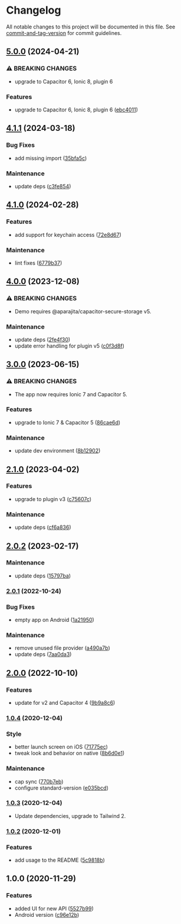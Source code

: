 # Changelog

All notable changes to this project will be documented in this file. See [commit-and-tag-version](https://github.com/absolute-version/commit-and-tag-version) for commit guidelines.

## [5.0.0](https://github.com/aparajita/capacitor-secure-storage-demo/compare/v4.1.1...v5.0.0) (2024-04-21)


### ⚠ BREAKING CHANGES

* upgrade to Capacitor 6, Ionic 8, plugin 6

### Features

* upgrade to Capacitor 6, Ionic 8, plugin 6 ([ebc4011](https://github.com/aparajita/capacitor-secure-storage-demo/commit/ebc4011959b7a7a586865b4eb393907565bcd713))

## [4.1.1](https://github.com/aparajita/capacitor-secure-storage-demo/compare/v4.1.0...v4.1.1) (2024-03-18)


### Bug Fixes

* add missing import ([35bfa5c](https://github.com/aparajita/capacitor-secure-storage-demo/commit/35bfa5cde2d0fb8f6883be05226b446075c2217e))


### Maintenance

* update deps ([c3fe854](https://github.com/aparajita/capacitor-secure-storage-demo/commit/c3fe8547c72a2226d524b43006745bfc2234b228))

## [4.1.0](https://github.com/aparajita/capacitor-secure-storage-demo/compare/v4.0.0...v4.1.0) (2024-02-28)


### Features

* add support for keychain access ([72e8d67](https://github.com/aparajita/capacitor-secure-storage-demo/commit/72e8d67430ef7e1c1901089ac5d926e9bcd3177b))


### Maintenance

* lint fixes ([6779b37](https://github.com/aparajita/capacitor-secure-storage-demo/commit/6779b371364a0300356aab13874cf0f78128e87d))

## [4.0.0](https://github.com/aparajita/capacitor-secure-storage-demo/compare/v3.0.0...v4.0.0) (2023-12-08)


### ⚠ BREAKING CHANGES

* Demo requires @aparajita/capacitor-secure-storage v5.

### Maintenance

* update deps ([2fe4f30](https://github.com/aparajita/capacitor-secure-storage-demo/commit/2fe4f30418c051f351a1c7c149a8b5c9000bff73))
* update error handling for plugin v5 ([c0f3d8f](https://github.com/aparajita/capacitor-secure-storage-demo/commit/c0f3d8fcadbb7656575554d85a71eb6b0a3060de))

## [3.0.0](https://github.com/aparajita/capacitor-secure-storage-demo/compare/v2.1.0...v3.0.0) (2023-06-15)


### ⚠ BREAKING CHANGES

* The app now requires Ionic 7 and Capacitor 5.

### Features

* upgrade to Ionic 7 & Capacitor 5 ([86cae6d](https://github.com/aparajita/capacitor-secure-storage-demo/commit/86cae6d98681360adbe33d6698ac721d0bacef55))


### Maintenance

* update dev environment ([8b12902](https://github.com/aparajita/capacitor-secure-storage-demo/commit/8b12902f7dc72fe7b39378643811ab09df108c45))

## [2.1.0](https://github.com/aparajita/capacitor-secure-storage-demo/compare/v2.0.2...v2.1.0) (2023-04-02)


### Features

* upgrade to plugin v3 ([c75607c](https://github.com/aparajita/capacitor-secure-storage-demo/commit/c75607cbcfa1d44993b7c08bc1709c914bb984b9))


### Maintenance

* update deps ([cf6a836](https://github.com/aparajita/capacitor-secure-storage-demo/commit/cf6a83677870ebb6b34cde3fc518473f0cc1b1e9))

## [2.0.2](https://github.com/aparajita/capacitor-secure-storage-demo/compare/v2.0.1...v2.0.2) (2023-02-17)


### Maintenance

* update deps ([15797ba](https://github.com/aparajita/capacitor-secure-storage-demo/commit/15797ba027affd5bf295b0ce4fd628cd2a50e2a0))

### [2.0.1](https://github.com/aparajita/capacitor-secure-storage-demo/compare/v2.0.0...v2.0.1) (2022-10-24)


### Bug Fixes

* empty app on Android ([1a21950](https://github.com/aparajita/capacitor-secure-storage-demo/commit/1a219505a1c2a2f22ac04907c93e4e3fbbac1e78))


### Maintenance

* remove unused file provider ([a490a7b](https://github.com/aparajita/capacitor-secure-storage-demo/commit/a490a7b34882481a6388b1988803e36558691845))
* update deps ([7aa0da3](https://github.com/aparajita/capacitor-secure-storage-demo/commit/7aa0da3b6a331342af6f7af23376dc2621d84797))

## [2.0.0](https://github.com/aparajita/capacitor-secure-storage-demo/compare/v1.0.8...v2.0.0) (2022-10-10)


### Features

* update for v2 and Capacitor 4 ([9b9a8c6](https://github.com/aparajita/capacitor-secure-storage-demo/commit/9b9a8c6b91142db3e808853c0842873ab1b139ce))

### [1.0.4](https://github.com/aparajita/ws-capacitor-secure-storage-demo/compare/v1.0.3...v1.0.4) (2020-12-04)


### Style

* better launch screen on iOS ([71775ec](https://github.com/aparajita/ws-capacitor-secure-storage-demo/commit/71775ecacd59a7f98498be4fdf417f0f08c184bf))
* tweak look and behavior on native ([8b6d0e1](https://github.com/aparajita/ws-capacitor-secure-storage-demo/commit/8b6d0e1fc0ee9e6051200f384a9ac0a49f71e4a5))


### Maintenance

* cap sync ([770b7eb](https://github.com/aparajita/ws-capacitor-secure-storage-demo/commit/770b7eb8748bda22010f0cdf6ecc9d7866c38dc7))
* configure standard-version ([e035bcd](https://github.com/aparajita/ws-capacitor-secure-storage-demo/commit/e035bcdcf2b0cb48287f6bbd65db9427541d9b68))

### [1.0.3](https://github.com/aparajita/ws-capacitor-secure-storage-demo/compare/v1.0.2...v1.0.3) (2020-12-04)

* Update dependencies, upgrade to Tailwind 2.

### [1.0.2](https://github.com/aparajita/ws-capacitor-secure-storage-demo/compare/v1.0.1...v1.0.2) (2020-12-01)


### Features

* add usage to the README ([5c9818b](https://github.com/aparajita/ws-capacitor-secure-storage-demo/commit/5c9818b3afa36f5f3b296bc02abb3bb8210485e1))

## 1.0.0 (2020-11-29)


### Features

* added UI for new API ([5527b99](https://github.com/aparajita/ws-capacitor-secure-storage-demo/commit/5527b9995ec4ae7cc005119d9e52b2f1c43742cb))
* Android version ([c96e12b](https://github.com/aparajita/ws-capacitor-secure-storage-demo/commit/c96e12b5501b05efb380f12733317fd7c079287a))
